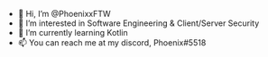 - 👋 Hi, I’m @PhoenixxFTW
- 👀 I’m interested in Software Engineering & Client/Server Security
- 🌱 I’m currently learning Kotlin
- 📫 You can reach me at my discord, Phoenix#5518

<!---
PhoenixxFTW/PhoenixxFTW is a ✨ special ✨ repository because its `README.md` (this file) appears on your GitHub profile.
You can click the Preview link to take a look at your changes.
--->
